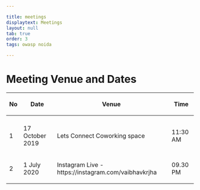 ```yaml
---

title: meetings
displaytext: Meetings
layout: null
tab: true
order: 3
tags: owasp noida

---
```



# **Meeting Venue and Dates**

<table>
<thead>
<tr class="header">
<th><p>No</p></th>
<th><p>Date</p></th>
<th><p>Venue</p></th>
<th><p>Time</p></th>
</tr>
</thead>
<tbody>
<tr class="odd">
<td></td>
<td></td>
<td></td>
<td></td>
</tr>
<tr class="even">
<td><p>1</p></td>
<td><p>17 October  2019</p></td>
<td><p>Lets Connect Coworking space</p></td>
<td><p>11:30 AM</p></td>
</tr>
</tr>
<tr class="even">
<td><p>2</p></td>
<td><p>1 July  2020</p></td>
<td><p>Instagram Live - https://instagram.com/vaibhavkrjha</p></td>
<td><p>09.30 PM</p></td>
</tr>
  
  
